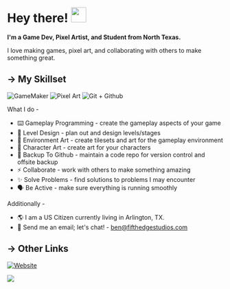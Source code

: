 <h1> Hey there! <img src="https://media.giphy.com/media/hvRJCLFzcasrR4ia7z/giphy.gif" width="35px"></h1>

<b>I'm a Game Dev, Pixel Artist, and Student from North Texas.</b> 

I love making games, pixel art, and collaborating with others to make something great.

## → My Skillset
![GameMaker](https://img.shields.io/badge/-GameMaker-green&?style=for-the-badge)
![Pixel Art](https://img.shields.io/badge/-Pixel%20Art-informational?style=for-the-badge)
![Git + Github](https://img.shields.io/badge/-Git%20%2B%20Github-orange?style=for-the-badge)

What I do -

* ⌨️ Gameplay Programming - create the gameplay aspects of your game
* 🗻 Level Design - plan out and design levels/stages
* 💎 Environment Art - create tilesets and art for the gameplay environment
* 🎨 Character Art - create art for your characters
* 🐍 Backup To Github - maintain a code repo for version control and offsite backup
* ⚡ Collaborate - work with others to make something amazing
* ✨ Solve Problems - find solutions to problems I may encounter
* 🗣️ Be Active - make sure everything is running smoothly

Additionally -

* 🌎 I am a US Citizen currently living in Arlington, TX.
* 🤗 Send me an email; let's chat! - ben@fifthedgestudios.com

## → Other Links
[![Website](https://img.shields.io/badge/%F0%9F%91%94-Itch.io-blue)](https://fifthedgestudios.itch.io)

![](https://komarev.com/ghpvc/?username=bentheperson1&color=blue)
